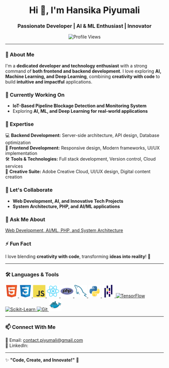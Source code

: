 <h1 align="center">Hi 👋, I'm Hansika Piyumali</h1>
<h3 align="center">Passionate Developer | AI & ML Enthusiast | Innovator</h3>

<p align="center">
  <img src="https://komarev.com/ghpvc/?username=hansika2001&label=Profile%20views&color=0e75b6&style=flat" alt="Profile Views" />
</p>

---

### 🚀 About Me  
I'm a **dedicated developer and technology enthusiast** with a strong command of **both frontend and backend development**. I love exploring **AI, Machine Learning, and Deep Learning**, combining **creativity with code** to build **intuitive and impactful** applications.  

### 🔭 Currently Working On  
- **IoT-Based Pipeline Blockage Detection and Monitoring System**  
- Exploring **AI, ML, and Deep Learning for real-world applications**  

### 🎯 Expertise  
💻 **Backend Development:** Server-side architecture, API design, Database optimization  
🎨 **Frontend Development:** Responsive design, Modern frameworks, UI/UX implementation  
🛠 **Tools & Technologies:** Full stack development, Version control, Cloud services  
🎨 **Creative Suite:** Adobe Creative Cloud, UI/UX design, Digital content creation  

### 👯 Let's Collaborate  
- **Web Development, AI, and Innovative Tech Projects**  
- **System Architecture, PHP, and AI/ML applications**  

### 💬 Ask Me About  
[Web Development, AI/ML, PHP, and System Architecture](#)  

### ⚡ Fun Fact  
I love blending **creativity with code**, transforming **ideas into reality**! 🚀  

---

### 🛠️ Languages & Tools  
<p align="left">
  <a href="https://developer.mozilla.org/en-US/docs/Web/HTML" target="_blank" rel="noreferrer">
    <img src="https://raw.githubusercontent.com/devicons/devicon/master/icons/html5/html5-original.svg" alt="HTML5" width="40" height="40"/>
  </a>
  <a href="https://www.w3schools.com/css/" target="_blank" rel="noreferrer">
    <img src="https://raw.githubusercontent.com/devicons/devicon/master/icons/css3/css3-original.svg" alt="CSS3" width="40" height="40"/>
  </a>
  <a href="https://developer.mozilla.org/en-US/docs/Web/JavaScript" target="_blank" rel="noreferrer">
    <img src="https://raw.githubusercontent.com/devicons/devicon/master/icons/javascript/javascript-original.svg" alt="JavaScript" width="40" height="40"/>
  </a>
  <a href="https://reactjs.org/" target="_blank" rel="noreferrer">
    <img src="https://raw.githubusercontent.com/devicons/devicon/master/icons/react/react-original.svg" alt="React" width="40" height="40"/>
  </a>
  <a href="https://www.php.net" target="_blank" rel="noreferrer">
    <img src="https://raw.githubusercontent.com/devicons/devicon/master/icons/php/php-original.svg" alt="PHP" width="40" height="40"/>
  </a>
  <a href="https://www.mysql.com/" target="_blank" rel="noreferrer">
    <img src="https://raw.githubusercontent.com/devicons/devicon/master/icons/mysql/mysql-original.svg" alt="MySQL" width="40" height="40"/>
  </a>
  <a href="https://www.python.org" target="_blank" rel="noreferrer">
    <img src="https://raw.githubusercontent.com/devicons/devicon/master/icons/python/python-original.svg" alt="Python" width="40" height="40"/>
  </a>
  <a href="https://pandas.pydata.org/" target="_blank" rel="noreferrer">
    <img src="https://raw.githubusercontent.com/devicons/devicon/master/icons/pandas/pandas-original.svg" alt="Pandas" width="40" height="40"/>
  </a>
  <a href="https://www.tensorflow.org" target="_blank" rel="noreferrer">
    <img src="https://www.vectorlogo.zone/logos/tensorflow/tensorflow-icon.svg" alt="TensorFlow" width="40" height="40"/>
  </a>
  <a href="https://scikit-learn.org/" target="_blank" rel="noreferrer">
    <img src="https://upload.wikimedia.org/wikipedia/commons/0/05/Scikit_learn_logo_small.svg" alt="Scikit-Learn" width="40" height="40"/>
  </a>
  <a href="https://git-scm.com/" target="_blank" rel="noreferrer">
    <img src="https://www.vectorlogo.zone/logos/git-scm/git-scm-icon.svg" alt="Git" width="40" height="40"/>
  </a>
  <a href="https://www.docker.com/" target="_blank" rel="noreferrer">
    <img src="https://raw.githubusercontent.com/devicons/devicon/master/icons/docker/docker-original.svg" alt="Docker" width="40" height="40"/>
  </a>
</p>


---

### 📫 Connect With Me  
📩 Email: contact.piyumali@gmail.com  
🔗 LinkedIn:  


---

✨ **"Code, Create, and Innovate!"** 🚀  
